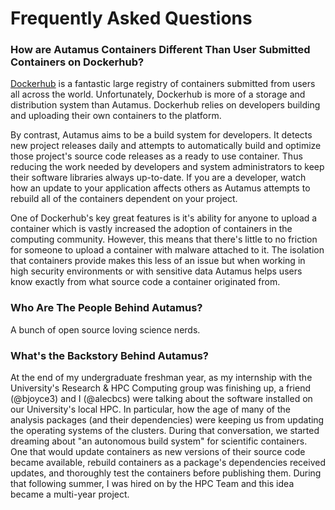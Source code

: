 # Frequently Asked Questions

### How are Autamus Containers Different Than User Submitted Containers on Dockerhub?
[Dockerhub](https://hub.docker.com) is a fantastic large registry of containers submitted from users all across the world. Unfortunately, Dockerhub is more of a storage and distribution system than Autamus. Dockerhub relies on developers building and uploading their own containers to the platform.

By contrast, Autamus aims to be a build system for developers. It detects new project releases daily and attempts to automatically build and optimize those project's source code releases as a ready to use container. Thus reducing the work needed by developers and system administrators to keep their software libraries always up-to-date. If you are a developer, watch how an update to your application affects others as Autamus attempts to rebuild all of the containers dependent on your project.

One of Dockerhub's key great features is it's ability for anyone to upload a container which is vastly increased the adoption of containers in the computing community. However, this means that there's little to no friction for someone to upload a container with malware attached to it. The isolation that containers provide makes this less of an issue but when working in high security environments or with sensitive data Autamus helps users know exactly from what source code a container originated from.

### Who Are The People Behind Autamus?
A bunch of open source loving science nerds.

### What's the Backstory Behind Autamus?
At the end of my undergraduate freshman year, as my internship with the University's Research & HPC Computing group was finishing up, a friend (@bjoyce3) and I (@alecbcs) were talking about the software installed on our University's local HPC. In particular, how the age of many of the analysis packages (and their dependencies) were keeping us from updating the operating systems of the clusters. During that conversation, we started dreaming about "an autonomous build system" for scientific containers. One that would update containers as new versions of their source code became available, rebuild containers as a package's dependencies received updates, and thoroughly test the containers before publishing them. During that following summer, I was hired on by the HPC Team and this idea became a multi-year project.

